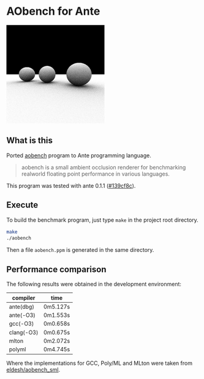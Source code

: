 # AObench for Ante

![title](title.png "generated with Ante")


## What is this

Ported [aobench](http://code.google.com/p/aobench/) program to Ante programming language.

> aobench is a small ambient occlusion renderer for benchmarking realworld floating point performance in various languages.

This program was tested with ante 0.1.1 ([#139cf8c](https://github.com/jfecher/ante/tree/139cf8ca80a6f2e5c5152e42c1d4a4b521c2592f)).

## Execute

To build the benchmark program, just type `make` in the project root directory.

```sh
make
./aobench
```

Then a file `aobench.ppm` is generated in the same directory.


## Performance comparison

The following results were obtained in the development environment:

|compiler  |time    |
|----------|--------|
|ante(dbg) |0m5.127s|
|ante(-O3) |0m1.553s|
|gcc(-O3)  |0m0.658s|
|clang(-O3)|0m0.675s|
|mlton     |0m2.072s|
|polyml    |0m4.745s|


Where the implementations for GCC, Poly/ML and MLton were taken from [eldesh/aobench_sml](https://github.com/eldesh/aobench_sml).

